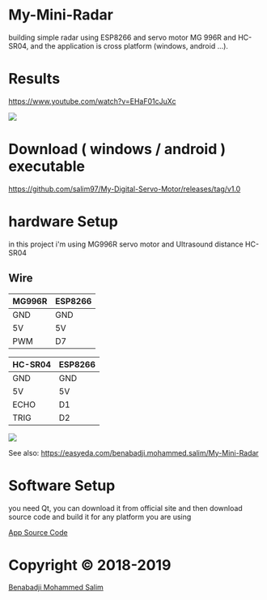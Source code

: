 # My-Mini-Radar
building simple radar using ESP8266 and servo motor MG 996R and HC-SR04, and the application is cross platform (windows, android ...).

# Results

https://www.youtube.com/watch?v=EHaF01cJuXc

[![](youtube-servo-motor-2019.gif)](https://www.youtube.com/watch?v=EHaF01cJuXc)


# Download ( windows / android ) executable
https://github.com/salim97/My-Digital-Servo-Motor/releases/tag/v1.0

# hardware Setup
in this project i'm using MG996R servo motor and Ultrasound distance HC-SR04

## Wire

| MG996R | ESP8266 |
|--------|---------|
| GND    | GND     |
| 5V     | 5V      |
| PWM    | D7      |

| HC-SR04  | ESP8266 |
|----------|---------|
| GND      | GND     |
| 5V       | 5V      |
| ECHO     | D1      |
| TRIG     | D2      |


![](https://github.com/salim97/My-Mini-Radar/blob/master/ESP8266%20MG-996R%20HC-SR04/Schematic_My-Mini-Radar_Sheet-1_20190605083009.png)

See also: https://easyeda.com/benabadji.mohammed.salim/My-Mini-Radar


# Software Setup
you need Qt, you can download it from official site
and then download source code and build it for any platform you are using 

[App Source Code](https://github.com/salim97/My-Digital-Servo-Motor/tree/master/QT_Application/My-Mini-Radar)


# Copyright © 2018-2019

[Benabadji Mohammed Salim](https://github.com/salim97)
